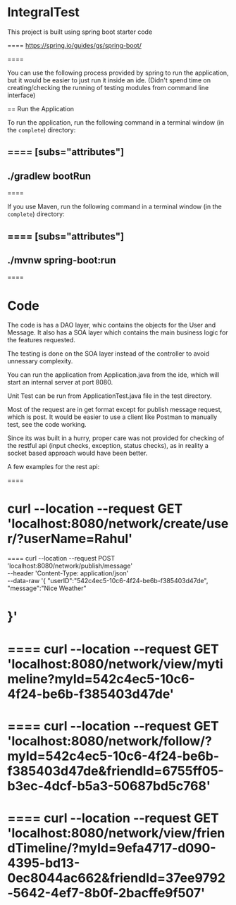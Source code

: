 # IntegralTest

This project is built using spring boot starter code 

====
https://spring.io/guides/gs/spring-boot/

====

You can use the following process provided by spring to run the application, but it would be easier to just run it inside an ide. (Didn't spend time on creating/checking the running of testing modules from command line interface)

== Run the Application

To run the application, run the following command in a terminal window (in the `complete`)
directory:

====
[subs="attributes"]
----
./gradlew bootRun
----
====

If you use Maven, run the following command in a terminal window (in the `complete`)
directory:

====
[subs="attributes"]
----
./mvnw spring-boot:run
----
====

# Code

The code is has a DAO layer, whic contains the objects for the User and Message. It also has a SOA layer which contains the main business logic for the features requested.

The testing is done on the SOA layer instead of the controller to avoid unnessary complexity. 

You can run the application from Application.java from the ide, which will start an internal server at port 8080.

Unit Test can be run from ApplicationTest.java file in the test directory.

Most of the request are in get format except for publish message request, which is post. It would be easier to use a client like Postman to manually test, see the code working.

Since its was built in a hurry, proper care was not provided for checking of the restful api (input checks, exception, status checks), as in reality a socket based approach would have been better.

A few examples for the rest api:

====

curl --location --request GET 'localhost:8080/network/create/user/?userName=Rahul'
====

====
curl --location --request POST 'localhost:8080/network/publish/message' \
--header 'Content-Type: application/json' \
--data-raw '{
    "userID":"542c4ec5-10c6-4f24-be6b-f385403d47de",
    "message":"Nice Weather"

}'
====

====
curl --location --request GET 'localhost:8080/network/view/mytimeline?myId=542c4ec5-10c6-4f24-be6b-f385403d47de'
====


====
curl --location --request GET 'localhost:8080/network/follow/?myId=542c4ec5-10c6-4f24-be6b-f385403d47de&friendId=6755ff05-b3ec-4dcf-b5a3-50687bd5c768'
====

====
curl --location --request GET 'localhost:8080/network/view/friendTimeline/?myId=9efa4717-d090-4395-bd13-0ec8044ac662&friendId=37ee9792-5642-4ef7-8b0f-2bacffe9f507'
====
